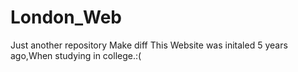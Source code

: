 # London_Web
Just another repository
Make diff
This Website was initaled 5 years ago,When studying in college.:(
